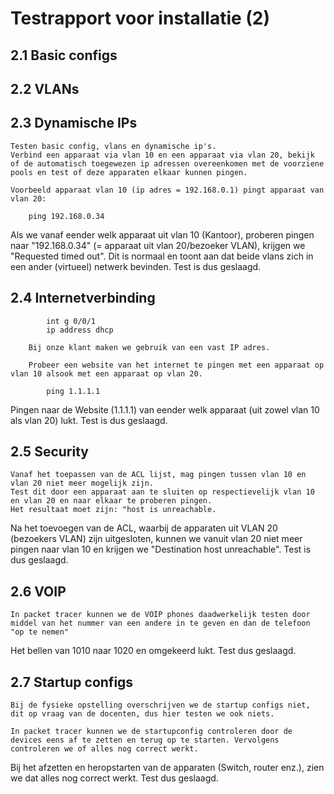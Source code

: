 # Testrapport voor installatie (2) 

## 2.1 Basic configs

## 2.2 VLANs

## 2.3 Dynamische IPs

    Testen basic config, vlans en dynamische ip's.  
    Verbind een apparaat via vlan 10 en een apparaat via vlan 20, bekijk of de automatisch toegewezen ip adressen overeenkomen met de voorziene pools en test of deze apparaten elkaar kunnen pingen.  

    Voorbeeld apparaat vlan 10 (ip adres = 192.168.0.1) pingt apparaat van vlan 20:  

        ping 192.168.0.34

Als we vanaf eender welk apparaat uit vlan 10 (Kantoor), proberen pingen naar "192.168.0.34" (= apparaat uit vlan 20/bezoeker VLAN), krijgen we "Requested timed out".
Dit is normaal en toont aan dat beide vlans zich in een ander (virtueel) netwerk bevinden. Test is dus geslaagd.

## 2.4 Internetverbinding  
        
            int g 0/0/1
            ip address dhcp

        Bij onze klant maken we gebruik van een vast IP adres.

        Probeer een website van het internet te pingen met een apparaat op vlan 10 alsook met een apparaat op vlan 20.

            ping 1.1.1.1

Pingen naar de Website (1.1.1.1) van eender welk apparaat (uit zowel vlan 10 als vlan 20) lukt. Test is dus geslaagd.

## 2.5 Security

    Vanaf het toepassen van de ACL lijst, mag pingen tussen vlan 10 en vlan 20 niet meer mogelijk zijn.  
    Test dit door een apparaat aan te sluiten op respectievelijk vlan 10 en vlan 20 en naar elkaar te proberen pingen.  
    Het resultaat moet zijn: "host is unreachable.

Na het toevoegen van de ACL, waarbij de apparaten uit VLAN 20 (bezoekers VLAN) zijn uitgesloten, kunnen we vanuit vlan 20 niet meer pingen naar vlan 10 en krijgen we "Destination host unreachable". Test is dus geslaagd.

## 2.6 VOIP

    In packet tracer kunnen we de VOIP phones daadwerkelijk testen door middel van het nummer van een andere in te geven en dan de telefoon "op te nemen"

Het bellen van 1010 naar 1020 en omgekeerd lukt. Test dus geslaagd.

## 2.7 Startup configs

    Bij de fysieke opstelling overschrijven we de startup configs niet, dit op vraag van de docenten, dus hier testen we ook niets.  

    In packet tracer kunnen we de startupconfig controleren door de devices eens af te zetten en terug op te starten. Vervolgens controleren we of alles nog correct werkt.

 Bij het afzetten en heropstarten van de apparaten (Switch, router enz.), zien we dat alles nog correct werkt. Test dus geslaagd.















